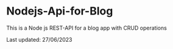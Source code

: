 # Nodejs-Api-for-Blog
This is a Node js REST-API for a blog app with CRUD operations

Last updated: 27/06/2023
